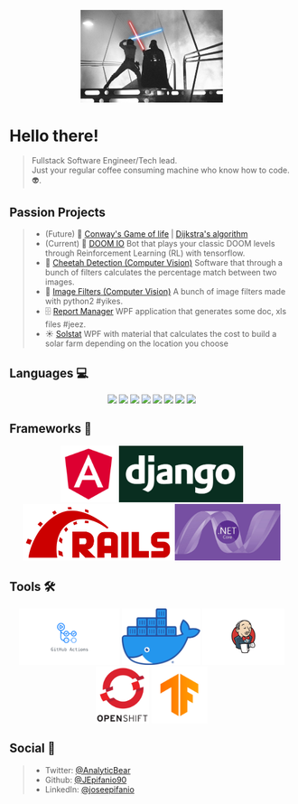 <p align="center">
  <img src="https://raw.githubusercontent.com/JEpifanio90/JEpifanio90/master/assets/vader.jpg" alt="Darth Vader VS Luke" width="50%" height="50%">
</p>

# Hello there!
> Fullstack Software Engineer/Tech lead.  
> Just your regular coffee consuming machine who know how to code. 👽.  


## Passion Projects
> * (Future) 👾 [Conway's Game of life](https://en.wikipedia.org/wiki/Conway%27s_Game_of_Life) | [Dijkstra's algorithm](https://en.wikipedia.org/wiki/Dijkstra%27s_algorithm)
> * (Current) 👹 [DOOM IO](https://github.com/JEpifanio90/DOOM-IO)
> Bot that plays your classic DOOM levels through Reinforcement Learning (RL) with tensorflow.  
> * 🐆 [Cheetah Detection (Computer Vision)](https://github.com/JEpifanio90/CheetahDetection)
> Software that through a bunch of filters calculates the percentage match between two images.  
> * 📸 [Image Filters (Computer Vision)](https://github.com/JEpifanio90/LabVision-Python)
> A bunch of image filters made with python2 #yikes.  
> * 🗄 [Report Manager](https://github.com/JEpifanio90/reportManager)
> WPF application that generates some doc, xls files #jeez.  
> * ☀️ [Solstat](https://github.com/JEpifanio90/SolstatProjectUI)
> WPF with material that calculates the cost to build a solar farm depending on the location you choose

## Languages 💻
<p align="center">
  <img src="https://cdn.jsdelivr.net/npm/programming-languages-logos/src/python/python.png" height="100">
  <img src="https://cdn.jsdelivr.net/npm/programming-languages-logos/src/ruby/ruby.png" height="100">
  <img src="https://cdn.jsdelivr.net/npm/programming-languages-logos/src/typescript/typescript.png" height="100">
  <img src="https://cdn.jsdelivr.net/npm/programming-languages-logos/src/csharp/csharp.png" height="100">
  <img src="https://cdn.jsdelivr.net/npm/programming-languages-logos/src/cpp/cpp.png" height="100">
  <img src="https://cdn.jsdelivr.net/npm/programming-languages-logos/src/java/java.png" height="100">
  <img src="https://cdn.jsdelivr.net/npm/programming-languages-logos/src/swift/swift.png" height="100">
  <img src="https://cdn.jsdelivr.net/npm/programming-languages-logos/src/javascript/javascript.png" height="100">
</p>


## Frameworks 🧰 
<p align="center">
  <img src="https://raw.githubusercontent.com/JEpifanio90/JEpifanio90/master/assets/angular.png" height="100">
  <img src="https://raw.githubusercontent.com/JEpifanio90/JEpifanio90/master/assets/django.png" height="100">
  <img src="https://raw.githubusercontent.com/JEpifanio90/JEpifanio90/master/assets/rails.png" height="100">
  <img src="https://raw.githubusercontent.com/JEpifanio90/JEpifanio90/master/assets/netcore.jpg" height="100">
</p>

## Tools 🛠
<p align="center">
  <img src="https://raw.githubusercontent.com/JEpifanio90/JEpifanio90/master/assets/gh%20actions.jpg" height="100">
  <img src="https://raw.githubusercontent.com/JEpifanio90/JEpifanio90/master/assets/docker.png" height="100">
  <img src="https://raw.githubusercontent.com/JEpifanio90/JEpifanio90/master/assets/jenkins.png" height="100">
  <img src="https://raw.githubusercontent.com/JEpifanio90/JEpifanio90/d622d72f958d33ecb530a99ea9d8a8f1790096cb/assets/openshift.svg" height="100">
  <img src="https://raw.githubusercontent.com/JEpifanio90/JEpifanio90/master/assets/tensorflow_icon.png" height="100">
</p>

## Social 🍻
> * Twitter: [@AnalyticBear](https://twitter.com/AnalyticBear)
> * Github: [@JEpifanio90](https://github.com/JEpifanio90)
> * LinkedIn: [@joseepifanio](https://linkedin.com/in/joseepifanio)
